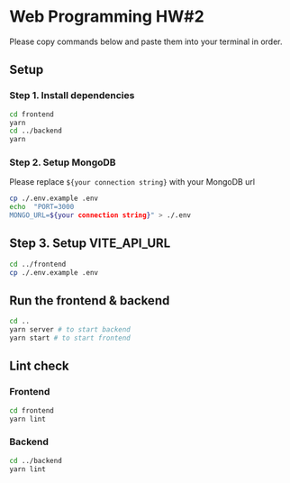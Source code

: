# Web Programming HW#2

Please copy commands below and paste them into your terminal in order.

## Setup

### Step 1. Install dependencies

```sh
cd frontend
yarn
cd ../backend
yarn
```

### Step 2. Setup MongoDB

Please replace `${your connection string}` with your MongoDB url

```sh
cp ./.env.example .env
echo  "PORT=3000
MONGO_URL=${your connection string}" > ./.env
```

## Step 3. Setup VITE_API_URL

```sh
cd ../frontend
cp ./.env.example .env
```

## Run the frontend & backend

```sh
cd ..
yarn server # to start backend
yarn start # to start frontend
```

## Lint check

### Frontend

```sh
cd frontend
yarn lint
```

### Backend

```sh
cd ../backend
yarn lint
```